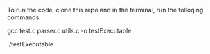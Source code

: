 To run the code, clone this repo and in the terminal, run the folloqing commands:

gcc test.c parser.c utils.c -o testExecutable

./testExecutable
